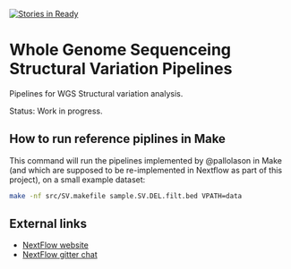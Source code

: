 [![Stories in Ready](https://badge.waffle.io/NBISweden/wgs-structvar.png?label=ready&title=Ready)](https://waffle.io/NBISweden/wgs-structvar)
# Whole Genome Sequenceing Structural Variation Pipelines

Pipelines for WGS Structural variation analysis.

Status: Work in progress.

## How to run reference piplines in Make

This command will run the pipelines implemented by @pallolason in Make (and
which are supposed to be re-implemented in Nextflow as part of this project),
on a small example dataset:

```bash
make -nf src/SV.makefile sample.SV.DEL.filt.bed VPATH=data
```

## External links

* [NextFlow website](http://www.nextflow.io)
* [NextFlow gitter chat](https://gitter.im/nextflow-io/nextflow)
